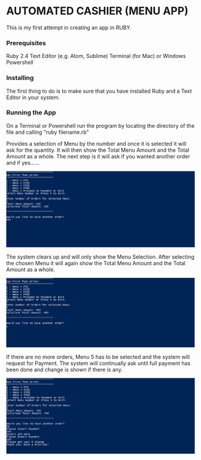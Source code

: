 # AUTOMATED CASHIER (MENU APP)

This is my first attempt in creating an app in RUBY.

### Prerequisites
Ruby 2.4 
Text Editor (e.g. Atom, Sublime)
Terminal (for Mac) or Windows Powershell

### Installing
The first thing to do is to make sure that you have installed Ruby and a Text Editor in your system.

### Running the App
On a Terminal or Powershell run the program by locating the directory of the file and calling "ruby filename.rb"

Provides a selection of Menu by the number and once it is selected it will ask for the quantity. It will then show the Total Menu Amount
and the Total Amount as a whole. The next step is it will ask if you wanted another order and if yes......

![alt text](https://github.com/marc-acm/cashier/blob/master/cashier1.png)


The system clears up and will only show the Menu Selection.  After selecting the chosen Menu it will again show the Total Menu Amount and
the Total Amount as a whole.  

![alt text](https://github.com/marc-acm/cashier/blob/master/cashier2.png)



If there are no more orders, Menu 5 has to be selected and the system will request for Payment.  The system will continually ask
until full payment has been done and change is shown if there is any.

![alt text](https://github.com/marc-acm/cashier/blob/master/cashier3.png)




